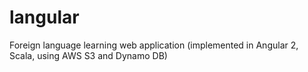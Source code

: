 # langular
Foreign language learning web application (implemented in Angular 2, Scala, using AWS S3 and Dynamo DB)
